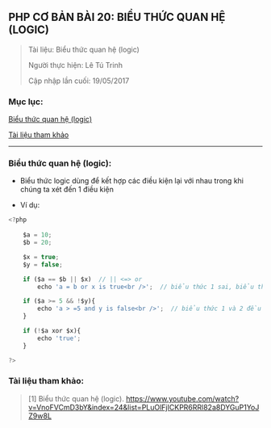 ## PHP CƠ BẢN BÀI 20: BIỂU THỨC QUAN HỆ (LOGIC)

> Tài liệu: Biểu thức quan hệ (logic)
>
> Người thực hiện: Lê Tú Trinh
>
> Cập nhập lần cuối: 19/05/2017

### Mục lục:

[Biểu thức quan hệ (logic)](#1)

[Tài liệu tham khảo](#2)

***

<a name="1"></a>
### Biểu thức quan hệ (logic):

- Biểu thức logic dùng để kết hợp các điều kiện lại với nhau trong khi chúng ta xét đến 1 điều kiện

- Ví dụ:

```javascript
<?php
	
	$a = 10;
	$b = 20;

	$x = true;
	$y = false;

	if ($a == $b || $x)  // || <=> or
		echo 'a = b or x is true<br />';  // biểu thức 1 sai, biểu thức 2 đúng  -> biểu thức đúng

	if ($a >= 5 && !$y){
		echo 'a > =5 and y is false<br />';  // biểu thức 1 và 2 đều đúng -> biểu thức đúng
	}

	if (!$a xor $x){
		echo 'true';
	}

?>
```
<a name="2"></a>
### Tài liệu tham khảo:

> [1] Biểu thức quan hệ (logic). https://www.youtube.com/watch?v=VnoFVCmD3bY&index=24&list=PLuOlFjICKPR6RRl82a8DYGuP1YoJZ9w8L